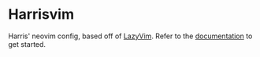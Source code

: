 # Harrisvim

Harris' neovim config, based off of [LazyVim](https://github.com/LazyVim/LazyVim).
Refer to the [documentation](https://lazyvim.github.io/installation) to get started.
